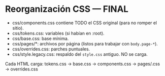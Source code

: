 # Reorganización CSS — FINAL
- css/components.css contiene TODO el CSS original (para no romper el sitio).
- css/tokens.css: variables (si habían en :root).
- css/base.css: base mínima.
- css/pages/*: archivos por página (listos para trabajar con `body.page-*`).
- css/overrides.css: parches puntuales.
- css/style.legacy.css: respaldo del `style.css` antiguo. NO se carga.

Cada HTML carga:
  tokens.css → base.css → components.css → pages/<pagina>.css → overrides.css